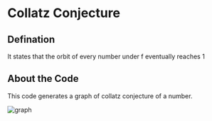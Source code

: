 # Collatz Conjecture

## Defination

It states that the orbit of every number under f eventually reaches 1

## About the Code

This code generates a graph of collatz conjecture of a number.

![graph](https://user-images.githubusercontent.com/84840495/179499400-6783fa80-bf6a-4556-a464-99f001f0a130.png)
